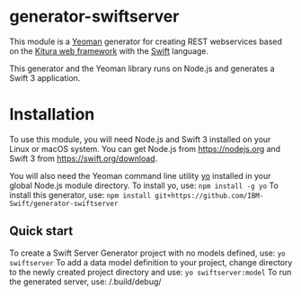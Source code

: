 # generator-swiftserver

This module is a [Yeoman](http://yeoman.io) generator for creating REST webservices based on the [Kitura web framework](http://kitura.io) with the [Swift](https://swift.org/) language.

This generator and the Yeoman library runs on Node.js and generates a Swift 3 application.

# Installation
To use this module, you will need Node.js and Swift 3 installed on your Linux or macOS system. You can get Node.js from https://nodejs.org and Swift 3 from https://swift.org/download.

You will also need the Yeoman command line utility [yo](https://github.com/yeoman/yo) installed in your global Node.js module directory.
To install yo, use: `npm install -g yo`
To install this generator, use: `npm install git+https://github.com/IBM-Swift/generator-swiftserver`

## Quick start
To create a Swift Server Generator project with no models defined, use: `yo swiftserver`
To add a data model definition to your project, change directory to the newly created project directory and use: `yo swiftserver:model`
To run the generated server, use: <project-dir>/.build/debug/<app-name>
